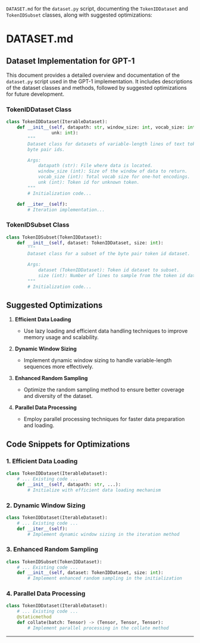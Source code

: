 `DATASET.md` for the `dataset.py` script, documenting the `TokenIDDataset` and `TokenIDSubset` classes, along with suggested optimizations:


# DATASET.md

## Dataset Implementation for GPT-1

This document provides a detailed overview and documentation of the `dataset.py` script used in the GPT-1 implementation. It includes descriptions of the dataset classes and methods, followed by suggested optimizations for future development.

### TokenIDDataset Class
```python
class TokenIDDataset(IterableDataset):
    def __init__(self, datapath: str, window_size: int, vocab_size: int, 
                 unk: int):
        """
        Dataset class for datasets of variable-length lines of text token
        byte pair ids.

        Args:
            datapath (str): File where data is located.
            window_size (int): Size of the window of data to return.
            vocab_size (int): Total vocab size for one-hot encodings.
            unk (int): Token id for unknown token.
        """
        # Initialization code...

    def __iter__(self):
        # Iteration implementation...
```

### TokenIDSubset Class
```python
class TokenIDSubset(TokenIDDataset):
    def __init__(self, dataset: TokenIDDataset, size: int):
        """
        Dataset class for a subset of the byte pair token id dataset.

        Args:
            dataset (TokenIDDataset): Token id dataset to subset.
            size (int): Number of lines to sample from the token id dataset.
        """
        # Initialization code...
```

## Suggested Optimizations

1. **Efficient Data Loading**
   - Use lazy loading and efficient data handling techniques to improve memory usage and scalability.

2. **Dynamic Window Sizing**
   - Implement dynamic window sizing to handle variable-length sequences more effectively.

3. **Enhanced Random Sampling**
   - Optimize the random sampling method to ensure better coverage and diversity of the dataset.

4. **Parallel Data Processing**
   - Employ parallel processing techniques for faster data preparation and loading.

## Code Snippets for Optimizations

### 1. Efficient Data Loading
```python
class TokenIDDataset(IterableDataset):
    # ... Existing code ...
    def __init__(self, datapath: str, ...):
        # Initialize with efficient data loading mechanism
```

### 2. Dynamic Window Sizing
```python
class TokenIDDataset(IterableDataset):
    # ... Existing code ...
    def __iter__(self):
        # Implement dynamic window sizing in the iteration method
```

### 3. Enhanced Random Sampling
```python
class TokenIDSubset(TokenIDDataset):
    # ... Existing code ...
    def __init__(self, dataset: TokenIDDataset, size: int):
        # Implement enhanced random sampling in the initialization
```

### 4. Parallel Data Processing
```python
class TokenIDDataset(IterableDataset):
    # ... Existing code ...
    @staticmethod
    def collate(batch: Tensor) -> (Tensor, Tensor, Tensor):
        # Implement parallel processing in the collate method
```

---

